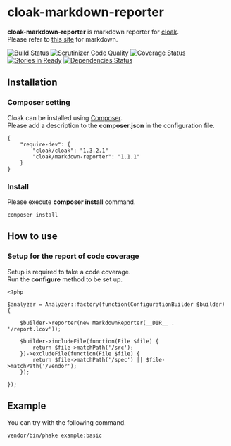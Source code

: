 cloak-markdown-reporter
=======================

**cloak-markdown-reporter** is markdown reporter for [cloak](https://github.com/holyshared/cloak).  
Please refer to [this site](http://daringfireball.net/projects/markdown/) for markdown.

[![Build Status](https://travis-ci.org/holyshared/cloak-markdown-reporter.svg?branch=master)](https://travis-ci.org/holyshared/cloak-markdown-reporter)
[![Scrutinizer Code Quality](https://scrutinizer-ci.com/g/holyshared/cloak-markdown-reporter/badges/quality-score.png?b=master)](https://scrutinizer-ci.com/g/holyshared/cloak-markdown-reporter/?branch=master)
[![Coverage Status](https://coveralls.io/repos/holyshared/cloak-markdown-reporter/badge.png)](https://coveralls.io/r/holyshared/cloak-markdown-reporter)
[![Stories in Ready](https://badge.waffle.io/holyshared/cloak-markdown-reporter.png?label=ready&title=Ready)](https://waffle.io/holyshared/cloak-markdown-reporter)
[![Dependencies Status](https://depending.in/holyshared/cloak-markdown-reporter.png)](http://depending.in/holyshared/cloak-markdown-reporter)


Installation
------------------------------------------------

### Composer setting

Cloak can be installed using [Composer](https://getcomposer.org/).  
Please add a description to the **composer.json** in the configuration file.

	{
		"require-dev": {
			"cloak/cloak": "1.3.2.1"
			"cloak/markdown-reporter": "1.1.1"
		}
	}

### Install

Please execute **composer install** command.

	composer install


How to use
------------------------------------------------

### Setup for the report of code coverage

Setup is required to take a code coverage.  
Run the **configure** method to be set up.

	<?php

	$analyzer = Analyzer::factory(function(ConfigurationBuilder $builder) {

		$builder->reporter(new MarkdownReporter(__DIR__ . '/report.lcov'));

    	$builder->includeFile(function(File $file) {
        	return $file->matchPath('/src');
	    })->excludeFile(function(File $file) {
    	    return $file->matchPath('/spec') || $file->matchPath('/vendor');
	    });

	});


Example
------------------------------------------------

You can try with the following command.

	vendor/bin/phake example:basic

